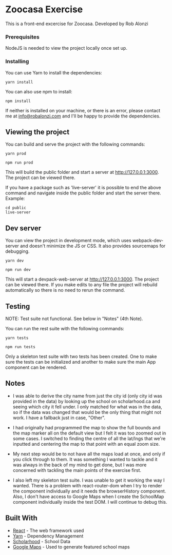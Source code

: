 # Zoocasa Exercise

This is a front-end excercise for Zoocasa. Developed by Rob Alonzi


### Prerequisites

NodeJS is needed to view the project locally once set up.


### Installing

You can use Yarn to install the dependencies: 

```
yarn install
```

You can also use npm to install:

```
npm install
```

If neither is installed on your machine, or there is an error, please contact me at info@robalonzi.com and I'll be happy to provide the dependencies.

## Viewing the project

You can build and serve the project with the following commands:

```
yarn prod
```

```
npm run prod
```

This will build the public folder and start a server at http://127.0.0.1:3000. The project can be viewed there.

If you have a package such as 'live-server' it is possible to end the above command and navigate inside the public folder and start the server there. Example:

```
cd public
live-server
```

## Dev server

You can view the project in development mode, which uses webpack-dev-server and doesn't minimize the JS or CSS. It also provides sourcemaps for debugging.

```
yarn dev
```

```
npm run dev
```
This will start a devpack-web-server at http://127.0.0.1:3000. The project can be viewed there. If you make edits to any file the project will rebuild automatically so there is no need to rerun the command.


## Testing

NOTE: Test suite not functional. See below in "Notes" (4th Note).

You can run the rest suite with the following commands:

```
yarn tests
```

```
npm run tests
```

Only a skeleton test suite with two tests has been created. One to make sure the tests can be initialized and another to make sure the main App component can be rendered.

## Notes
* I was able to derive the city name from just the city id (only city id was provided in the data) by looking up the school on scholarhood.ca and seeing which city it fell under. I only matched for what was in the data, so if the data was changed that would be the only thing that might not work. I have a fallback just in case, "Other".

* I had originally had programmed the map to show the full bounds and the map marker all on the default view but I felt it was too zoomed out in some cases. I switched to finding the centre of all the lat/lngs that we're inputted and centering the map to that point with an equal zoom size. 

* My next step would be to not have all the maps load at once, and only if you click through to them. It was something I wanted to tackle and it was always in the back of my mind to get done, but I was more concerned with tackling the main points of the exercise first. 

* I also left my skeleton test suite. I was unable to get it working the way I wanted. There is a problem with react-router-dom when I try to render the component individually and it needs the browserHistory component. Also, I don't have access to Google Maps when I create the SchoolMap component individually inside the test DOM. I will continue to debug this.


## Built With

* [React](https://facebook.github.io/react/) - The web framework used
* [Yarn](https://yarnpkg.com/en/) - Dependency Management
* [Scholarhood](http://www.scholarhood.ca) - School Data
* [Google Maps](https://www.google.ca/maps) - Used to generate featured school maps

